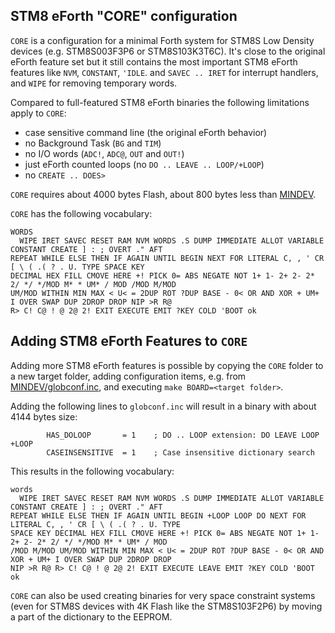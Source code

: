 ## STM8 eForth "CORE" configuration

`CORE` is a configuration for a minimal Forth system for STM8S Low Density devices (e.g. STM8S003F3P6 or STM8S103K3T6C). It's close to the original eForth feature set but it still contains the most important STM8 eForth features like `NVM`, `CONSTANT`, `'IDLE`.  and `SAVEC .. IRET` for interrupt handlers, and `WIPE` for removing temporary words.

Compared to full-featured STM8 eForth binaries the following limitations apply to `CORE`:

* case sensitive command line (the original eForth behavior)
* no Background Task (`BG` and `TIM`)
* no I/O words (`ADC!`, `ADC@`, `OUT` and `OUT!`)
* just eForth counted loops (no `DO .. LEAVE .. LOOP/+LOOP`)
* no `CREATE .. DOES>`

`CORE` requires about 4000 bytes Flash, about 800 bytes less than [MINDEV](https://github.com/TG9541/stm8ef/tree/master/MINDEV).

`CORE` has the following vocabulary:

```Forth
WORDS
  WIPE IRET SAVEC RESET RAM NVM WORDS .S DUMP IMMEDIATE ALLOT VARIABLE CONSTANT CREATE ] : ; OVERT ." AFT
REPEAT WHILE ELSE THEN IF AGAIN UNTIL BEGIN NEXT FOR LITERAL C, , ' CR [ \ ( .( ? . U. TYPE SPACE KEY
DECIMAL HEX FILL CMOVE HERE +! PICK 0= ABS NEGATE NOT 1+ 1- 2+ 2- 2* 2/ */ */MOD M* * UM* / MOD /MOD M/MOD
UM/MOD WITHIN MIN MAX < U< = 2DUP ROT ?DUP BASE - 0< OR AND XOR + UM+ I OVER SWAP DUP 2DROP DROP NIP >R R@
R> C! C@ ! @ 2@ 2! EXIT EXECUTE EMIT ?KEY COLD 'BOOT ok
```

## Adding STM8 eForth Features to `CORE`

Adding more STM8 eForth features is possible by copying the `CORE` folder to a new target folder, adding configuration items, e.g. from [MINDEV/globconf.inc](https://github.com/TG9541/stm8ef/blob/master/MINDEV/globconf.inc), and executing `make BOARD=<target folder>`.

Adding the following lines to `globconf.inc` will result in a binary with about 4144 bytes size:

```
        HAS_DOLOOP       = 1    ; DO .. LOOP extension: DO LEAVE LOOP +LOOP
        CASEINSENSITIVE  = 1    ; Case insensitive dictionary search
```

This results in the following vocabulary:

```Forth
words
  WIPE IRET SAVEC RESET RAM NVM WORDS .S DUMP IMMEDIATE ALLOT VARIABLE CONSTANT CREATE ] : ; OVERT ." AFT
REPEAT WHILE ELSE THEN IF AGAIN UNTIL BEGIN +LOOP LOOP DO NEXT FOR LITERAL C, , ' CR [ \ ( .( ? . U. TYPE
SPACE KEY DECIMAL HEX FILL CMOVE HERE +! PICK 0= ABS NEGATE NOT 1+ 1- 2+ 2- 2* 2/ */ */MOD M* * UM* / MOD
/MOD M/MOD UM/MOD WITHIN MIN MAX < U< = 2DUP ROT ?DUP BASE - 0< OR AND XOR + UM+ I OVER SWAP DUP 2DROP DROP
NIP >R R@ R> C! C@ ! @ 2@ 2! EXIT EXECUTE LEAVE EMIT ?KEY COLD 'BOOT ok
```

`CORE` can also be used creating binaries for very space constraint systems (even for STM8S devices with 4K Flash like the STM8S103F2P6) by moving a part of the dictionary to the EEPROM.

